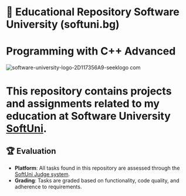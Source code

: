 # 📘 Educational Repository Software University (softuni.bg)
# Programming with C++ Advanced

![software-university-logo-2D117356A9-seeklogo com](https://github.com/svetlanasieber/Cpp_Advanced/assets/135451084/4c3c791e-c77d-4e81-b779-9b176dc96a44)




# This repository contains projects and assignments related to my education at Software University [**SoftUni**](https://softuni.bg/).




## 🏆 Evaluation

- **Platform**: All tasks found in this repository are assessed through the [SoftUni Judge system](https://judge.com).
- **Grading**: Tasks are graded based on functionality, code quality, and adherence to requirements.
